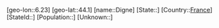 ﻿---
location: [44.1,6.23]
type: City
tags:
- geo/City


SpocWebEntityId: 29793
isDeleted: false
confidential: public

---
[geo-lon::6.23]
[geo-lat::44.1]
[name::Digne]
[State::]
[Country::[France](geo/Continent/Europe/France.md)]
[StateId::]
[Population::]
[Unknown::]

